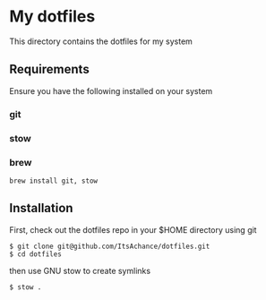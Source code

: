 # My dotfiles

This directory contains the dotfiles for my system

## Requirements

Ensure you have the following installed on your system

### git
### stow
### brew

```
brew install git, stow
```
## Installation

First, check out the dotfiles repo in your $HOME directory using git

```
$ git clone git@github.com/ItsAchance/dotfiles.git
$ cd dotfiles
```

then use GNU stow to create symlinks

```
$ stow .
```
